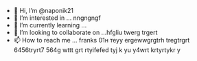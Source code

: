 - 👋 Hi, I’m @naponik21
- 👀 I’m interested in ... nngngngf 
- 🌱 I’m currently learning ...
- 💞️ I’m looking to collaborate on ...hfgliu  twerg trgert
- 📫 How to reach me ... franks 01н теуy  ergewwgrgtrh tregtrgrt 6456tryrt7 564g wttt
grt rtyifefed tyj k yu y4wrt krtyrtykr y
<!---jfg yuj 65j
naponik21/naponik21 is a ✨ special ✨ repository because its `README.md` (this file) appears on your GitHub profile.
You can click the Preview link to take a look at your changes.
--->
